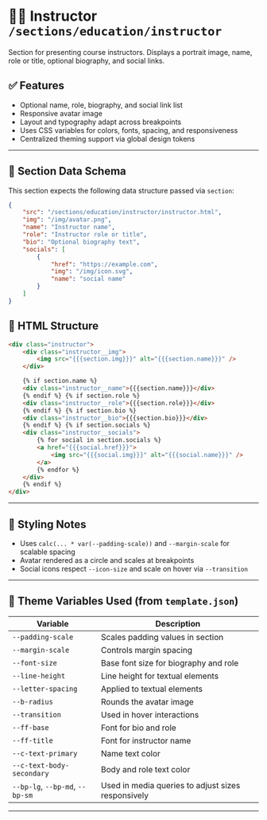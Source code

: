 # 👨‍🏫 Instructor `/sections/education/instructor`

Section for presenting course instructors. Displays a portrait image, name, role or title, optional biography, and social links.

## ✅ Features

-   Optional name, role, biography, and social link list
-   Responsive avatar image
-   Layout and typography adapt across breakpoints
-   Uses CSS variables for colors, fonts, spacing, and responsiveness
-   Centralized theming support via global design tokens

---

## 🧾 Section Data Schema

This section expects the following data structure passed via `section`:

```json
{
	"src": "/sections/education/instructor/instructor.html",
	"img": "/img/avatar.png",
	"name": "Instructor name",
	"role": "Instructor role or title",
	"bio": "Optional biography text",
	"socials": [
		{
			"href": "https://example.com",
			"img": "/img/icon.svg",
			"name": "social name"
		}
	]
}
```

## 🧱 HTML Structure

```html
<div class="instructor">
	<div class="instructor__img">
		<img src="{{{section.img}}}" alt="{{{section.name}}}" />
	</div>

	{% if section.name %}
	<div class="instructor__name">{{{section.name}}}</div>
	{% endif %} {% if section.role %}
	<div class="instructor__role">{{{section.role}}}</div>
	{% endif %} {% if section.bio %}
	<div class="instructor__bio">{{{section.bio}}}</div>
	{% endif %} {% if section.socials %}
	<div class="instructor__socials">
		{% for social in section.socials %}
		<a href="{{{social.href}}}">
			<img src="{{{social.img}}}" alt="{{{social.name}}}" />
		</a>
		{% endfor %}
	</div>
	{% endif %}
</div>
```

---

## 🎨 Styling Notes

-   Uses `calc(... * var(--padding-scale))` and `--margin-scale` for scalable spacing
-   Avatar rendered as a circle and scales at breakpoints
-   Social icons respect `--icon-size` and scale on hover via `--transition`

---

## 🧩 Theme Variables Used (from `template.json`)

| Variable                        | Description                                        |
| ------------------------------- | -------------------------------------------------- |
| `--padding-scale`               | Scales padding values in section                   |
| `--margin-scale`                | Controls margin spacing                            |
| `--font-size`                   | Base font size for biography and role              |
| `--line-height`                 | Line height for textual elements                   |
| `--letter-spacing`              | Applied to textual elements                        |
| `--b-radius`                    | Rounds the avatar image                            |
| `--transition`                  | Used in hover interactions                         |
| `--ff-base`                     | Font for bio and role                              |
| `--ff-title`                    | Font for instructor name                           |
| `--c-text-primary`              | Name text color                                    |
| `--c-text-body-secondary`       | Body and role text color                           |
| `--bp-lg`, `--bp-md`, `--bp-sm` | Used in media queries to adjust sizes responsively |

---
